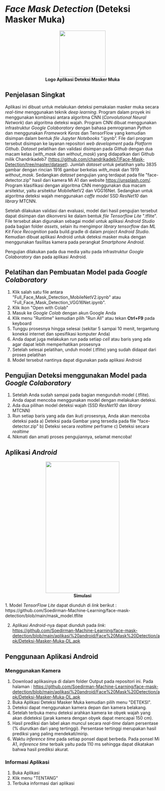 # <i>Face Mask Detection</i> (Deteksi Masker Muka)
<p align="center">
  <img src="https://github.com/Soedirman-Machine-Learning/face-mask-detection/blob/main/logo-md1png.png" width="150" height="150">
  <br>
  <b>Logo Aplikasi Deteksi Masker Muka</b>
</p>

## Penjelasan Singkat
Aplikasi ini dibuat untuk melakukan deteksi pemakaian masker muka secara <i>real-time</i> menggunakan teknik <i>deep learning</i>. Program dalam proyek ini menggunakan kombinasi antara algoritma CNN (<i>Convolutional Neural Network</i>) dan algoritma deteksi wajah. Program CNN dibuat menggunakan infrastruktur <i>Google Colaboratory</i> dengan bahasa pemrograman <i>Python</i> dan menggunakan <i>Framework Keras</i> dan TensorFlow yang kemudian disimpan dalam bentuk <i>file Jupyter Notebooks</i> “.ipynb”. File dari program tersebut disimpan ke layanan repositori <i>web development</i> pada <i>Platform Github</i>.
<i>Dataset</i> pelatihan dan validasi disimpan pada <i>Github</i> dengan dua macam kelas (<i>with_mask</i> dan <i>without_mask</i>) yang didapatkan dari Github milik Chandrikadeb7 (https://github.com/chandrikadeb7/Face-Mask-Detection/tree/master/dataset). Jumlah <i>dataset</i> untuk pelatihan yaitu 3835 gambar dengan rincian 1916 gambar berkelas <i>with_mask</i> dan 1919 <i>without_mask</i>. Sedangkan <i>dataset</i> pengujian yang terdapat pada file "face-detector.zip" hasil dari kamera Mi A1 dan website https://unsplash.com/.
Program klasifikasi dengan algoritma CNN menggunakan dua macam arsitektur, yaitu arsitektur MobileNetV2 dan VGG16Net. Sedangkan untuk algoritma deteksi wajah menggunakan <i>caffe model</i> SSD <i>ResNet10</i> dan <i>library</i> MTCNN.

Setelah dilakukan validasi dan evaluasi, model dari hasil pengujian tersebut dapat disimpan dan dikonversi ke dalam bentuk <i>file Tensorflow Lite</i> ".tflite". File tersebut akan digunakan sebagai model untuk aplikasi <i>Android Studio</i> pada bagian folder <i>assets</i>, selain itu mengimpor <i>library tensorflow</i> dan <i>ML Kit Face Recognition</i> pada build.gradle di dalam <i>project Android Studio</i>. Kemudian dibuat aplikasi Android untuk deteksi masker muka dengan menggunakan fasilitas kamera pada perangkat <i>Smartphone Android</i>.

Pengujian dilakukan pada dua media yaitu pada infrastruktur <i>Google Colaboratory</i> dan pada aplikasi Android.

## Pelatihan dan Pembuatan Model pada <i>Google Colaboratory</i>
1. Klik salah satu file antara "Full_Face_Mask_Detection_MobileNetV2.ipynb" atau "Full_Face_Mask_Detection_VGG16Net.ipynb".
2. Klik ikon "Open with Colab"
3. Masuk ke <i>Google Colab</i> dengan akun Google Anda
4. Klik menu "Runtime" kemudian pilih "Run All" atau tekan <b>Ctrl+F9</b> pada keyboard
5. Tunggu prosesnya hingga selesai (sekitar 5 sampai 10 menit, tergantung koneksi internet dan spesifikasi komputer Anda)
6. Anda dapat juga melakukan <i>run</i> pada setiap <i>cell</i> atau baris yang ada agar dapat lebih memperhatikan prosesnya
6. Setelah selesai pelatihan, unduh model (.tflite) yang sudah didapat dari proses pelatihan
7. Model tersebut nantinya dapat digunakan pada aplikasi Android

## Pengujian Deteksi menggunakan Model pada <i>Google Colaboratory</i>
1. Setelah Anda sudah sampai pada bagian mengunduh model (.tflite). Anda dapat mencoba menggunakan model dengan melakukan deteksi.
2. Ada dua pilihan model deteksi wajah (SSD <i>ResNet10</i> dan <i>library</i> MTCNN)
3. Run setiap baris yang ada dan ikuti prosesnya, Anda akan mencoba deteksi pada
   a) Deteksi pada Gambar yang tersedia pada file "face-detector.zip"
   b) Deteksi secara <i>realtime</i> perframe
   c) Deteksi secara <i>realtime</i>
4. Nikmati dan amati proses pengujiannya, selamat mencoba!

## Aplikasi <i>Android</i>
<p align="center">
  <img src="https://github.com/Soedirman-Machine-Learning/face-mask-detection/blob/main/Aplikasi-Android.gif" width="240" height="427">
  <br>
  <b>Simulasi</b>
</p>
1. Model <i>TensorFlow Lite</i> dapat diunduh di <i>link</i> berikut :
https://github.com/Soedirman-Machine-Learning/face-mask-detection/blob/main/mask_model.tflite

2. Aplikasi <i>Android</i>-nya dapat diunduh pada <i>link</i>:
https://github.com/Soedirman-Machine-Learning/face-mask-detection/blob/main/aplikasi%20android/Face%20Mask%20Detection/apk/Deteksi-Masker-Muka-DL.apk

## Penggunaan Aplikasi Android
### Menggunakan Kamera
1. Download aplikasinya di dalam folder Output pada repositori ini. Pada halaman : https://github.com/Soedirman-Machine-Learning/face-mask-detection/blob/main/aplikasi%20android/Face%20Mask%20Detection/apk/Deteksi-Masker-Muka-DL.apk
2. Buka Aplikasi Deteksi Masker Muka kemudian pilih menu "DETEKSI".
3. Deteksi dapat menggunakan kamera depan dan kamera belakang.
3. Setelah terbuka menu deteksi arahkan kamera ke obyek wajah yang akan dideteksi (jarak kamera dengan obyek dapat mencapai 150 cm).
4. Hasil prediksi dan label akan muncul secara <i>real-time</i> dalam persentase (% diurutkan dari yang tertinggi). Persentase tertinggi merupakan hasil prediksi yang paling mendekati/mirip.
5. Waktu <i>inference time</i> pada setiap ponsel dapat berbeda. Pada ponsel Mi A1, <i>inference time</i> terbaik yaitu pada 110 ms sehingga dapat dikatakan bahwa hasil prediksi akurat.

### Informasi Aplikasi
1. Buka Aplikasi
2. Klik menu "TENTANG"
3. Terbuka informasi dari aplikasi
